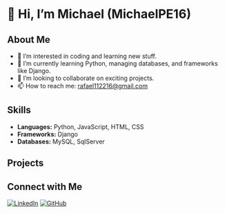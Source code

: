 # 👋 Hi, I’m Michael (MichaelPE16)

## About Me
- 👀 I’m interested in coding and learning new stuff.
- 🌱 I’m currently learning Python, managing databases, and frameworks like Django.
- 💞️ I’m looking to collaborate on exciting projects.
- 📫 How to reach me: [rafael112216@gmail.com](mailto:rafael112216@gmail.com)

## Skills
- **Languages:** Python, JavaScript, HTML, CSS
- **Frameworks:** Django
- **Databases:** MySQL, SqlServer

## Projects


## Connect with Me
[![LinkedIn](https://img.shields.io/badge/LinkedIn-Connect-blue)]([https://www.linkedin.com/in/your-linkedin-profile](https://www.linkedin.com/in/michael-pacheco-encarnacion/))
[![GitHub](https://img.shields.io/badge/GitHub-Follow-black)](https://github.com/MichaelPE16)

<!---
MichaelPE16/MichaelPE16 is a ✨ special ✨ repository because its `README.md` (this file) appears on your GitHub profile.
You can click the Preview link to take a look at your changes.
--->
